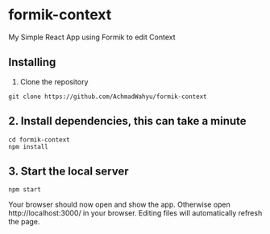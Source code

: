 # formik-context
My Simple React App using Formik to edit Context 

## Installing
1. Clone the repository
```
git clone https://github.com/AchmadWahyu/formik-context
```

## 2. Install dependencies, this can take a minute
```
cd formik-context
npm install
```

## 3. Start the local server
```
npm start
```
Your browser should now open and show the app. Otherwise open http://localhost:3000/ in your browser. Editing files will automatically refresh the page.
